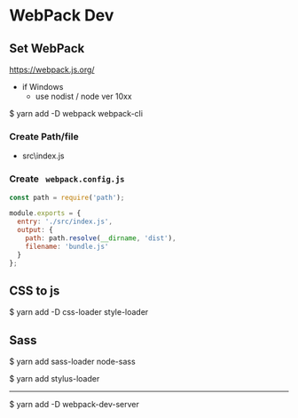 # WebPack Dev

## Set WebPack

https://webpack.js.org/

- if Windows
   - use nodist / node ver 10xx

$ yarn add -D webpack webpack-cli

### Create Path/file
- src\index.js

### Create ` webpack.config.js`

```js
const path = require('path');

module.exports = {
  entry: './src/index.js',
  output: {
    path: path.resolve(__dirname, 'dist'),
    filename: 'bundle.js'
  }
};
```
## CSS to js

$ yarn add -D css-loader style-loader

## Sass

$ yarn add sass-loader node-sass

$ yarn add stylus-loader

---

$ yarn add -D webpack-dev-server